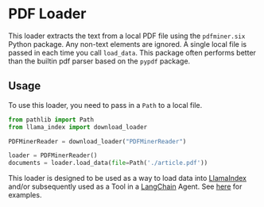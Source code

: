 # PDF Loader

This loader extracts the text from a local PDF file using the `pdfminer.six` Python package. Any non-text elements are ignored. A single local file is passed in each time you call `load_data`.
This package often performs better than the builtin pdf parser based on the `pypdf` package.

## Usage

To use this loader, you need to pass in a `Path` to a local file.

```python
from pathlib import Path
from llama_index import download_loader

PDFMinerReader = download_loader("PDFMinerReader")

loader = PDFMinerReader()
documents = loader.load_data(file=Path('./article.pdf'))
```

This loader is designed to be used as a way to load data into [LlamaIndex](https://github.com/run-llama/llama_index/tree/main/llama_index) and/or subsequently used as a Tool in a [LangChain](https://github.com/hwchase17/langchain) Agent. See [here](https://github.com/emptycrown/llama-hub/tree/main) for examples.
